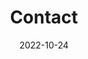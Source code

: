 ---
title: Contact
date: 2022-10-24

type: landing

sections:
  - block: contact
    content:
      title: Contact
      text: |-
        <br> <span style="font-size:95%"> contact me </span> <br>
      email: kgh9985@jbnu.ac.kr
      phone: +82-10-1234-5678
      address:
        street: 전북대학교 공과대학 7호관 
        city: 전주시
        region: 전라북도
        postcode: '54896'
        country: 대한민국
        country_code: KO
      coordinates:
        latitude: '35.84601324617979'
        longitude: '127.13444961966684'
      office_hours:
        - 'Monday 12:00 to 15:00'
        - 'Thursday 12:00 to 15:00'
      directions: 
      contact_links:
        -   icon: instagram
            icon_pack: fab
            name: DM Me
            link: 'https://twitter.com/Twitter'
      #contact_links:
      #  - icon: comments
      #    icon_pack: fas
      #    name: Discuss on Forum
      #    link: 'https://discourse.gohugo.io'
    
      # Automatically link email and phone or display as text?
      autolink: true
    
      # # Email form provider
      # form:
      #   provider: netlify
      #   formspree:
      #     id:
      #   netlify:
      #     # Enable CAPTCHA challenge to reduce spam?
      #     captcha: true
    design:
      columns: '1'
      view: list
      background:
        color: '#000000'
        video:
          filename: free-video2.mp4
---